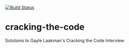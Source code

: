 [![Build Status](https://travis-ci.org/jamesonwilliams/cracking-the-code.svg?branch=master)](https://travis-ci.org/jamesonwilliams/cracking-the-code)

# cracking-the-code
Solutions to Gayle Laakman's Cracking the Code Interview
